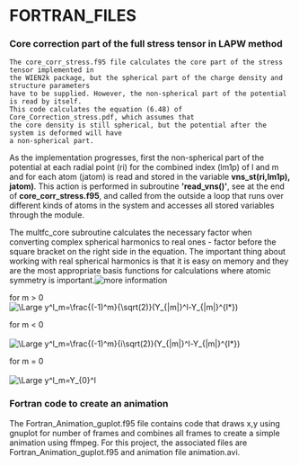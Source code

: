 # FORTRAN_FILES
<h3>Core correction part of the full stress tensor in LAPW method</h3>

    The core_corr_stress.f95 file calculates the core part of the stress tensor implemented in
    the WIEN2k package, but the spherical part of the charge density and structure parameters 
    have to be supplied. However, the non-spherical part of the potential is read by itself. 
    This code calculates the equation (6.48) of Core_Correction_stress.pdf, which assumes that 
    the core density is still spherical, but the potential after the system is deformed will have 
    a non-spherical part.
     
<p>As the implementation progresses, first the non-spherical part of the potential at each radial point (ri) for the combined index (lm1p) of l and m and for each atom (jatom) is read and stored in the variable <b>vns_st(ri,lm1p), jatom)</b>. This action is performed in subroutine <b>'read_vns()'</b>, see at the end of <b>core_corr_stress.f95</b>, and called from the outside a loop that runs over different kinds of atoms in the system and accesses all stored variables through the module. </p>

The multfc_core subroutine calculates the necessary factor when converting complex spherical harmonics to real ones - factor before the square bracket on the right side in the equation. The important thing about working with real spherical harmonics is that it is easy on memory and they are the most appropriate basis functions for calculations where atomic symmetry is important.![more information](https://docs.abinit.org/theory/spherical_harmonics/)<br>


for m > 0 <br>
![\Large y^l_m=\frac{(-1)^m}{\sqrt(2)}(Y_{|m|}^l-Y_{|m|}^{l*})](https://latex.codecogs.com/svg.latex?\Large&space;y^l_m=\frac{(-1)^m}{\sqrt(2)}(Y_{m}^l+Y_{m}^{l*}) ) 
      
for m < 0 <br>  
![\Large y^l_m=\frac{(-1)^m}{i\sqrt(2)}(Y_{|m|}^l-Y_{|m|}^{l*})](https://latex.codecogs.com/svg.latex?\Large&space;y^l_m=\frac{(-1)^m}{i\sqrt(2)}(Y_{|m|}^l-Y_{|m|}^{l*}) ) 

for m = 0 <br>  
![\Large y^l_m=Y_{0}^l](https://latex.codecogs.com/svg.latex?\Large&space;y^l_m=Y_{0}^l ) 


<h3>Fortran code to create an animation</h3>
<p>The Fortran_Animation_guplot.f95 file contains code that draws x,y using gnuplot for number of frames and combines all frames to create a simple animation using ffmpeg. For this project, the associated files are Fortran_Animation_guplot.f95 and animation file animation.avi.</p> 




